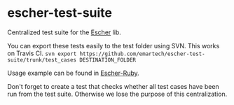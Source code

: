 # escher-test-suite
Centralized test suite for the [Escher](https://escherauth.io/) lib.

You can export these tests easily to the test folder using SVN. This works on Travis CI.
`svn export https://github.com/emartech/escher-test-suite/trunk/test_cases DESTINATION_FOLDER`

Usage example can be found in [Escher-Ruby](https://github.com/emartech/escher-ruby).

Don't forget to create a test that checks whether all test cases have been run from the test suite. Otherwise we lose the purpose of this centralization.
